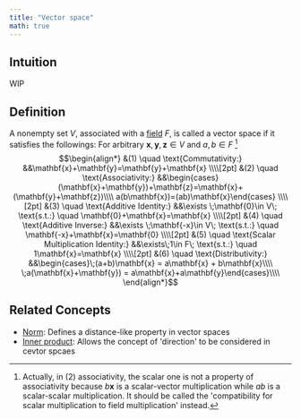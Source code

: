```yaml
---
title: "Vector space"
math: true
---
```

## Intuition
WIP
## Definition
A nonempty set $V$, associated with a [field](notes/Field.md) $F$, is called a vector space if it satisfies the followings:
For arbitrary $\mathbf{x}, \mathbf{y}, \mathbf{z}\in V$ and $a,b\in F$ [^-1]
$$\begin{align*}
&(1) \quad \text{Commutativity:}    &&\mathbf{x}+\mathbf{y}=\mathbf{y}+\mathbf{x} \\\\[2pt]
&(2) \quad \text{Associativity:}    &&\begin{cases}(\mathbf{x}+\mathbf{y})+\mathbf{z}=\mathbf{x}+(\mathbf{y}+\mathbf{z})\\\\ 
a(b\mathbf{x})=(ab)\mathbf{x}\end{cases} \\\\[2pt]
&(3) \quad \text{Additive Identity:}    &&\exists \;\mathbf{0}\in V\; \text{s.t.:} \quad \mathbf{0}+\mathbf{x}=\mathbf{x} \\\\[2pt]
&(4) \quad \text{Additive Inverse:}    &&\exists \;\mathbf{-x}\in V\; \text{s.t.:} \quad \mathbf{-x}+\mathbf{x}=\mathbf{0} \\\\[2pt]
&(5) \quad \text{Scalar Multiplication Identity:}    &&\exists\;1\in F\; \text{s.t.:} \quad 1\mathbf{x}=\mathbf{x} \\\\[2pt]
&(6) \quad \text{Distributivity:}   &&\begin{cases}\;(a+b)\mathbf{x} = a\mathbf{x} + b\mathbf{x}\\\\ \;a(\mathbf{x}+\mathbf{y}) = a\mathbf{x}+a\mathbf{y}\end{cases}\\\\
\end{align*}$$

## Related Concepts
- [Norm](notes/Norm.md): Defines a distance-like property in vector spaces
- [Inner product](notes/Inner%20product.md): Allows the concept of 'direction' to be considered in cevtor spcaes

[^-1]: Actually, in $(2)$ associativity, the scalar one is not a property of associativity because $b\mathbf{x}$ is a scalar-vector multiplication while $ab$ is a scalar-scalar multiplication. It should be called the 'compatibility for scalar multiplication to field multiplication' instead. 